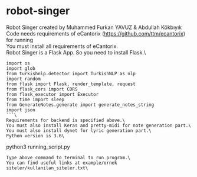 # robot-singer
Robot Singer created by Muhammed Furkan YAVUZ & Abdullah Kökbıyık\
Code needs requirements of eCantorix (https://github.com/ttm/ecantorix) for running\
You must install all requirements of eCantorix.\
Robot Singer is a Flask App. So you need to install Flask.\
```
import os
import glob
from turkishnlp.detector import TurkishNLP as nlp
import random
from flask import Flask, render_template, request
from flask_cors import CORS
from flask_executor import Executor
from time import sleep
from GenerateNotes.generate import generate_notes_string
import json
```\
Requirements for backend is specified above.\
You must also install Keras and pretty-midi for note generation part.\
You must also install dynet for lyric generation part.\
Python version is 3.6\
```
python3 running_script.py
```\
Type above command to terminal to run program.\
You can find useful links at example/ornek siteler/kullanilan_siteler.txt\

